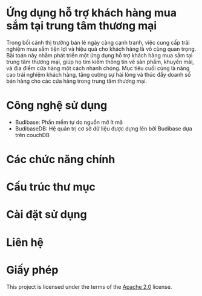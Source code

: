 # Ứng dụng hỗ trợ khách hàng mua sắm tại trung tâm thương mại

Trong bối cảnh thị trường bán lẻ ngày càng cạnh tranh, việc cung cấp trải nghiệm mua sắm tiện lợi và hiệu quả cho khách hàng là vô cùng quan trọng. Bài toán này nhằm phát triển một ứng dụng hỗ trợ khách hàng mua sắm tại trung tâm thương mại, giúp họ tìm kiếm thông tin về sản phẩm, khuyến mãi, và địa điểm cửa hàng một cách nhanh chóng. Mục tiêu cuối cùng là nâng cao trải nghiệm khách hàng, tăng cường sự hài lòng và thúc đẩy doanh số bán hàng cho các cửa hàng trong trung tâm thương mại.

# Công nghệ sử dụng

- Budibase: Phần mềm tự do nguồn mở ít mã
- BudibaseDB: Hệ quản trị cơ sở dữ liệu được dựng lên bởi Budibase dựa trên couchDB

# Các chức năng chính

# Cấu trúc thư mục

# Cài đặt sử dụng

# Liên hệ

# Giấy phép

This project is licensed under the terms of the [Apache 2.0](LICENSE) license.